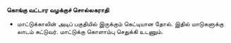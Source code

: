 **கொங்கு வட்டார வழக்குச் சொல்லகராதி**
- மாட்டுக்காலின் அடிப் பகுதியில் இருக்கும் கெட்டியான தோல். இதில் மாடுகளுக்கு லாடம் கட்டுவர். மாட்டுக்கு கொளாம்பு செதுக்கி உடணும்.

